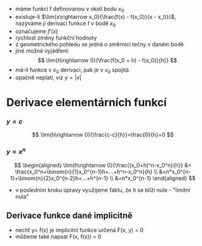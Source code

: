- máme funkci f definovanou v okolí bodu $x_0$
- existuje-li $\lim{x\rightarrow x_0}{\frac{f(x) - f(x_0)}{x - x_0}}$, nazýváme ji derivací funkce f v bodě $x_0$
- označujeme $f'(x)$
- rychlost změny funkční hodnoty
- z geometrického pohledu se jedná o směrnici tečny v daném bodě
- jiné možné vyjádření:
$$
\lim{h\rightarrow 0}{\frac{f(x_0 + h) - f(x_0)}{h}}
$$
- má-li funkce v $x_0$ derivaci, pak je v $x_0$ spojitá
- opačně neplatí, viz $y = |x|$
# Derivace elementárních funkcí
### $y =  c$
$$
\lim{h\rightarrow 0}{\frac{c-c}{h}}=\frac{0}{h}=0
$$
### $y = x^n$
$$
\begin{aligned}
\lim{h\rightarrow 0}{\frac{(x_0+h)^n-x_0^n}{h}} &= \frac{x_0^n+\binom{n}{1}x_0^{n-1}h+...+h^n-x_0^n}{h} \\ &=n*x_0^{n-1}+\binom{n}{2}x_0^{n-2}h+...+h^{n-1} \\ &=n*x_0^{n-1}
\end{aligned}
$$
- v posledním kroku úpravy využijeme faktu, že *h* se blíží nule - "limitní nula"
## Derivace funkce dané implicitně
- nechť y= f(x) je implicitní funkce určená F(x, y) = 0
- můžeme také napsat F(x, f(x)) = 0